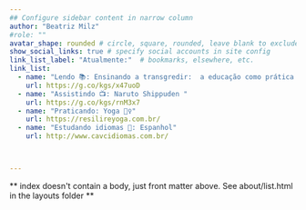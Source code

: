 ```yaml
---
## Configure sidebar content in narrow column
author: "Beatriz Milz"
#role: ""
avatar_shape: rounded # circle, square, rounded, leave blank to exclude
show_social_links: true # specify social accounts in site config
link_list_label: "Atualmente:"  # bookmarks, elsewhere, etc.
link_list:
  - name: "Lendo 📚: Ensinando a transgredir:  a educação como prática da liberdade - bell hooks"
    url: https://g.co/kgs/x47uoD
  - name: "Assistindo 📺: Naruto Shippuden "
    url: https://g.co/kgs/rnM3x7
  - name: "Praticando: Yoga 🧘‍♀️"
    url: https://resilireyoga.com.br/ 
  - name: "Estudando idiomas 📗: Espanhol️"
    url: http://www.cavcidiomas.com.br/



---
```


** index doesn't contain a body, just front matter above.
See about/list.html in the layouts folder **
